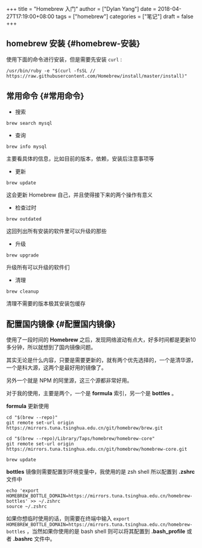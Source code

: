 +++
title = "Homebrew 入门"
author = ["Dylan Yang"]
date = 2018-04-27T17:19:00+08:00
tags = ["homebrew"]
categories = ["笔记"]
draft = false
+++

## homebrew 安装 {#homebrew-安装}

使用下面的命令进行安装，但是需要先安装 `curl` :

```shell
/usr/bin/ruby -e "$(curl -fsSL //
https://raw.githubusercontent.com/Homebrew/install/master/install)"
```


## 常用命令 {#常用命令}

-   搜索

<!--listend-->

```shell
brew search mysql
```

-   查询

<!--listend-->

```shell
brew info mysql
```

主要看具体的信息，比如目前的版本，依赖，安装后注意事项等

-   更新

<!--listend-->

```shell
brew update
```

这会更新 Homebrew 自己，并且使得接下来的两个操作有意义

-   检查过时

<!--listend-->

```shell
brew outdated
```

这回列出所有安装的软件里可以升级的那些

-   升级

<!--listend-->

```shell
brew upgrade
```

升级所有可以升级的软件们

-   清理

<!--listend-->

```shell
brew cleanup
```

清理不需要的版本极其安装包缓存


## 配置国内镜像 {#配置国内镜像}

使用了一段时间的 **Homebrew** 之后，发现网络波动有点大，好多时间都是更新10多分钟，所以就想到了国内镜像问题。

其实无论是什么内容，只要是需要更新的，就有两个优先选择的，一个是清华源，一个是科大源，这两个是最好用的镜像了。

另外一个就是 NPM 的阿里源，这三个源都非常好用。

对于我的使用，主要是两个，一个是 **formula** 索引，另一个是 **bottles** 。

**formula** 更新使用

```shell
cd "$(brew --repo)"
git remote set-url origin https://mirrors.tuna.tsinghua.edu.cn/git/homebrew/brew.git

cd "$(brew --repo)/Library/Taps/homebrew/homebrew-core"
git remote set-url origin https://mirrors.tuna.tsinghua.edu.cn/git/homebrew/homebrew-core.git

brew update
```

**bottles** 镜像则需要配置到环境变量中，我使用的是 zsh shell 所以配置到 **.zshrc** 文件中

```shell
echo 'export HOMEBREW_BOTTLE_DOMAIN=https://mirrors.tuna.tsinghua.edu.cn/homebrew-bottles' >> ~/.zshrc
source ~/.zshrc
```

如果你想临时使用的话，则需要在终端中输入 `export HOMEBREW_BOTTLE_DOMAIN=https://mirrors.tuna.tsinghua.edu.cn/homebrew-bottles` ，当然如果你使用的是 bash shell 则可以将其配置到 **.bash\_profile** 或者 **.bashrc** 文件中。
